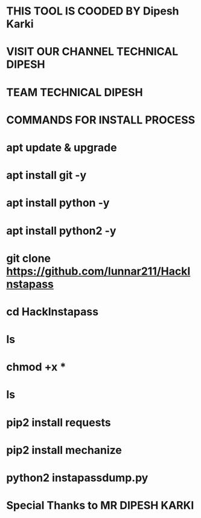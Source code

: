 # THIS TOOL IS COODED BY Dipesh Karki
# VISIT OUR CHANNEL TECHNICAL DIPESH
# TEAM TECHNICAL DIPESH
# COMMANDS FOR INSTALL PROCESS
# apt update & upgrade
# apt install git -y
# apt install python -y
# apt install python2 -y
# git clone https://github.com/lunnar211/HackInstapass
# cd HackInstapass
# ls
# chmod +x *
# ls
# pip2 install requests
# pip2 install mechanize
# python2 instapassdump.py
# Special Thanks to MR DIPESH KARKI
